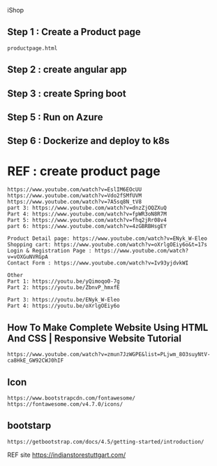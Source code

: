 

iShop
## Step 1 : Create a Product page
```
productpage.html
```
## Step 2 : create angular  app 

## Step 3 : create Spring boot

## Step 5 : Run on Azure

## Step 6 : Dockerize and deploy to k8s





# REF : create product page

```
https://www.youtube.com/watch?v=EslIM6EOcUU
https://www.youtube.com/watch?v=Vdo2fSMfUVM
https://www.youtube.com/watch?v=7A5sq8N_tV8
part 3: https://www.youtube.com/watch?v=dnzZjOQZXuQ
Part 4: https://www.youtube.com/watch?v=fpWR3oN8R7M
Part 5: https://www.youtube.com/watch?v=fhq2jRr08v4
part 6: https://www.youtube.com/watch?v=4zGBRBHsgEY

Product Detail page: https://www.youtube.com/watch?v=ENyk_W-Eleo
Shopping cart: https://www.youtube.com/watch?v=oXrlgOEiy6o&t=17s
Login & Registration Page : https://www.youtube.com/watch?v=vOXGuNVRGpA
Contact Form : https://www.youtube.com/watch?v=Iv93yjdvkWI

Other
Part 1: https://youtu.be/yQimoqo0-7g
Part 2: https://youtu.be/ZbnvP_hmxfE

Part 3: https://youtu.be/ENyk_W-Eleo
Part 4: https://youtu.be/oXrlgOEiy6o

```

## How To Make Complete Website Using HTML And CSS | Responsive Website Tutorial
```
https://www.youtube.com/watch?v=zmun7JzWGPE&list=PLjwm_8O3suyNtV-ca8HkE_GW92CWJ0hIF
```
## Icon
```
https://www.bootstrapcdn.com/fontawesome/
https://fontawesome.com/v4.7.0/icons/
```
## bootstarp
```
https://getbootstrap.com/docs/4.5/getting-started/introduction/
```


REF site
https://indianstorestuttgart.com/
